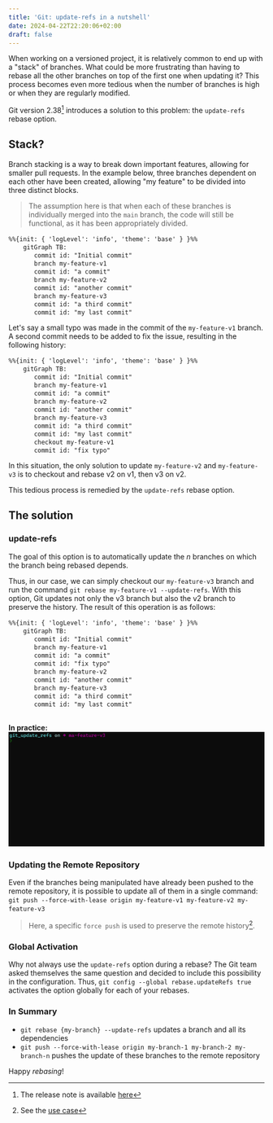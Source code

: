 ```yaml
---
title: 'Git: update-refs in a nutshell'
date: 2024-04-22T22:20:06+02:00
draft: false
---
```


When working on a versioned project, it is relatively common to end up with a "stack" of branches. What could be more frustrating than having to rebase all the other branches on top of the first one when updating it? This process becomes even more tedious when the number of branches is high or when they are regularly modified.

Git version 2.38[^1] introduces a solution to this problem: the `update-refs` rebase option.

## Stack?
Branch stacking is a way to break down important features, allowing for smaller pull requests. In the example below, three branches dependent on each other have been created, allowing "my feature" to be divided into three distinct blocks.

> The assumption here is that when each of these branches is individually merged into the `main` branch, the code will still be functional, as it has been appropriately divided.

```mermaid
%%{init: { 'logLevel': 'info', 'theme': 'base' } }%%
    gitGraph TB:
       commit id: "Initial commit"
       branch my-feature-v1
       commit id: "a commit"
       branch my-feature-v2
       commit id: "another commit"
       branch my-feature-v3
       commit id: "a third commit"
       commit id: "my last commit"
```

Let's say a small typo was made in the commit of the `my-feature-v1` branch. A second commit needs to be added to fix the issue, resulting in the following history:

```mermaid
%%{init: { 'logLevel': 'info', 'theme': 'base' } }%%
    gitGraph TB:
       commit id: "Initial commit"
       branch my-feature-v1
       commit id: "a commit"
       branch my-feature-v2
       commit id: "another commit"
       branch my-feature-v3
       commit id: "a third commit"
       commit id: "my last commit"
       checkout my-feature-v1
       commit id: "fix typo"
```

In this situation, the only solution to update `my-feature-v2` and `my-feature-v3` is to checkout and rebase v2 on v1, then v3 on v2.

This tedious process is remedied by the `update-refs` rebase option.

## The solution
### update-refs
The goal of this option is to automatically update the _n_ branches on which the branch being rebased depends.

Thus, in our case, we can simply checkout our `my-feature-v3` branch and run the command `git rebase my-feature-v1 --update-refs`. With this option, Git updates not only the v3 branch but also the v2 branch to preserve the history. The result of this operation is as follows:

```mermaid
%%{init: { 'logLevel': 'info', 'theme': 'base' } }%%
    gitGraph TB:
       commit id: "Initial commit"
       branch my-feature-v1
       commit id: "a commit"
       commit id: "fix typo"
       branch my-feature-v2
       commit id: "another commit"
       branch my-feature-v3
       commit id: "a third commit"
       commit id: "my last commit"
       
```

**In practice:**
![git rebase updates refs gif](./git_update_refs_fr.gif)

### Updating the Remote Repository
Even if the branches being manipulated have already been pushed to the remote repository, it is possible to update all of them in a single command: `git push --force-with-lease origin my-feature-v1 my-feature-v2 my-feature-v3`

> Here, a specific `force push` is used to preserve the remote history[^2].

### Global Activation
Why not always use the `update-refs` option during a rebase? The Git team asked themselves the same question and decided to include this possibility in the configuration. Thus, `git config --global rebase.updateRefs true` activates the option globally for each of your rebases.

### In Summary
* `git rebase {my-branch} --update-refs` updates a branch and all its dependencies
* `git push --force-with-lease origin my-branch-1 my-branch-2 my-branch-n` pushes the update of these branches to the remote repository

Happy _rebasing_!

[^1]: The release note is available [here](https://github.blog/2022-10-03-highlights-from-git-2-38/#rebase-dependent-branches-with-update-refs)

[^2]: See the [use case](https://blog.stack-labs.com/code/git_force_with_lease/)
